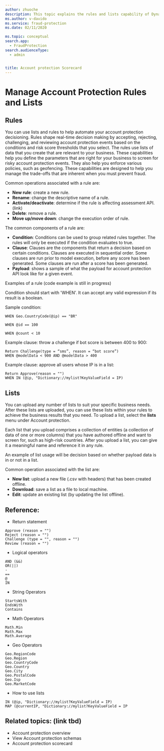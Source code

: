 ```yaml
---
author: zhuoche
description: This topic explains the rules and lists capability of Dynamics 365 Fraud Protection account protection.
ms.author: v-davido
ms.service: fraud-protection
ms.date: 02/11/2020

ms.topic: conceptual
search.app: 
  - FraudProtection
search.audienceType:
  - admin


title: Account protection Scorecard
---
```


# Manage Account Protection Rules and Lists

## Rules
You can use lists and rules to help automate your account protection decisioning. Rules shape real-time decision making by accepting, rejecting, challenging, and reviewing account protection events based on the conditions and risk score thresholds that you select. The rules use lists of data that you create that are relevant to your business. These capabilities help you define the parameters that are right for your business to screen for risky account protection events. They also help you enforce various policies, such as geofencing. These capabilities are designed to help you manage the trade-offs that are inherent when you must prevent fraud. 

Common operations associated with a rule are:
- **New rule**: create a new rule.
- **Rename**: change the descriptive name of a rule.
- **Activate/deactivate**: determine if the rule is affecting assessment API. (link)
- **Delete**: remove a rule.
- **Move up/move down**: change the execution order of rule.

The common components of a rule are:
- **Condition**: Conditions can be used to group related rules together. The rules will only be executed if the condition evaluates to true. 
- **Clause**: Clauses are the components that return a decision based on certain conditions. Clauses are executed in sequential order. Some clauses are run prior to model execution, before any score has been generated. Some clauses are run after a score has been generated.
- **Payload**: shows a sample of what the payload for account protection API look like for a given event. 

Examples of a rule (code example is still in progress) 

Condition should start with 'WHEN'. It can accept any valid expression if its result is a boolean.

Sample condition:
```
WHEN Geo.CountryCode(@ip) == "BR"

WHEN @id == 100 

WHEN @count < 10 
```
  
Example clause: throw a challenge if bot score is between 400 to 900:

```
Return Challenge(type = “sms”, reason = “bot score”) 
WHEN @modelData < 900 AND @modelData > 400 
```
     
Example clause: approve all users whose IP is in a list:
```
Return Approve(reason = "") 
WHEN IN (@ip, "Dictionary://mylist?KeyValueField = IP)
```

## Lists 

You can upload any number of lists to suit your specific business needs. After these lists are uploaded, you can use these lists within your rules to achieve the business results that you need. To upload a list, select the **lists** menu under Account protection.

Each list that you upload comprises a collection of entities (a collection of data of one or more columns) that you have authored offline and want to screen for, such as high-risk countries. After you upload a list, you can give it a meaningful name and reference it in any rule.

An example of list usage will be decision based on whether payload data is in or not in a list.

Common operation associated with the list are:
- **New list**: upload a new file (.csv with headers) that has been created offline.
- **Download**: save a list as a file to local machine.
- **Edit**: update an existing list (by updating the list offline).

## Reference:  
- Return statement 
```
Approve (reason = "") 
Reject (reason = "") 
Challenge (type = "", reason = "") 
Review (reason = "") 
```
- Logical operators 

```
AND (&&)
OR(||)
-
==
@
IN
```
- String Operators 

```
StartsWith
EndsWith
Contains
```
- Math Operators
```
Math.Min
Math.Max
Math.Average
```
- Geo Operators 
```
Geo.RegionCode
Geo.Region
Geo.CountryCode
Geo.Country
Geo.City
Geo.PostalCode
Geo.Isp
Geo.MarketCode
```
- How to use lists 
```
IN (@ip, "Dictionary://mylist?KeyValueField = IP)      
MAP (@currentIP, "Dictionary://mylist?KeyValueField = IP
```

## Related topics: (link tbd) 
- Account protection overview 
- View Account protection schemas 
- Account protection scorecard 
